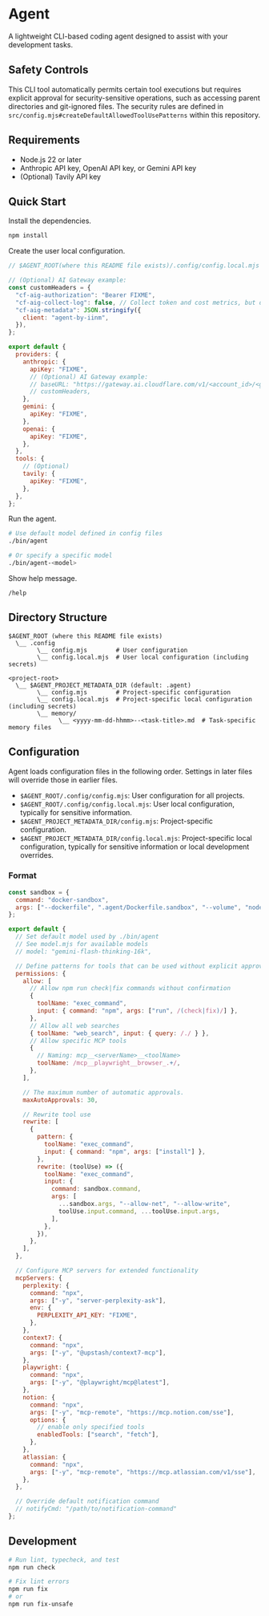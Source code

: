 # Agent

A lightweight CLI-based coding agent designed to assist with your development tasks.

## Safety Controls

This CLI tool automatically permits certain tool executions but requires explicit approval for security-sensitive operations, such as accessing parent directories and git-ignored files. The security rules are defined in `src/config.mjs#createDefaultAllowedToolUsePatterns` within this repository.

## Requirements

- Node.js 22 or later
- Anthropic API key, OpenAI API key, or Gemini API key
- (Optional) Tavily API key

## Quick Start

Install the dependencies.

```sh
npm install
```

Create the user local configuration.

```js
// $AGENT_ROOT(where this README file exists)/.config/config.local.mjs

// (Optional) AI Gateway example:
const customHeaders = {
  "cf-aig-authorization": "Bearer FIXME",
  "cf-aig-collect-log": false, // Collect token and cost metrics, but do not log the message content.
  "cf-aig-metadata": JSON.stringify({
    client: "agent-by-iinm",
  }),
};

export default {
  providers: {
    anthropic: {
      apiKey: "FIXME",
      // (Optional) AI Gateway example:
      // baseURL: "https://gateway.ai.cloudflare.com/v1/<account_id>/<gateway_id>/anthropic",
      // customHeaders,
    },
    gemini: {
      apiKey: "FIXME",
    },
    openai: {
      apiKey: "FIXME",
    },
  },
  tools: {
    // (Optional)
    tavily: {
      apiKey: "FIXME",
    },
  },
};
```

Run the agent.

```sh
# Use default model defined in config files
./bin/agent

# Or specify a specific model
./bin/agent-<model>
```

Show help message.

```
/help
```

## Directory Structure

```
$AGENT_ROOT (where this README file exists)
  \__ .config
        \__ config.mjs        # User configuration
        \__ config.local.mjs  # User local configuration (including secrets)

<project-root>
  \__ $AGENT_PROJECT_METADATA_DIR (default: .agent)
        \__ config.mjs        # Project-specific configuration
        \__ config.local.mjs  # Project-specific local configuration (including secrets)
        \__ memory/
              \__ <yyyy-mm-dd-hhmm>--<task-title>.md  # Task-specific memory files
```

## Configuration

Agent loads configuration files in the following order. Settings in later files will override those in earlier files.

- `$AGENT_ROOT/.config/config.mjs`: User configuration for all projects.
- `$AGENT_ROOT/.config/config.local.mjs`: User local configuration, typically for sensitive information.
- `$AGENT_PROJECT_METADATA_DIR/config.mjs`: Project-specific configuration.
- `$AGENT_PROJECT_METADATA_DIR/config.local.mjs`: Project-specific local configuration, typically for sensitive information or local development overrides.

### Format

```js
const sandbox = {
  command: "docker-sandbox",
  args: ["--dockerfile", ".agent/Dockerfile.sandbox", "--volume", "node_modules"],
};

export default {
  // Set default model used by ./bin/agent
  // See model.mjs for available models
  // model: "gemini-flash-thinking-16k",

  // Define patterns for tools that can be used without explicit approval
  permissions: {
    allow: [
      // Allow npm run check|fix commands without confirmation
      {
        toolName: "exec_command",
        input: { command: "npm", args: ["run", /(check|fix)/] },
      },
      // Allow all web searches
      { toolName: "web_search", input: { query: /./ } },
      // Allow specific MCP tools
      {
        // Naming: mcp__<serverName>__<toolName>
        toolName: /mcp__playwright__browser_.+/,
      },
    ],

    // The maximum number of automatic approvals.
    maxAutoApprovals: 30, 

    // Rewrite tool use
    rewrite: [
      {
        pattern: {
          toolName: "exec_command",
          input: { command: "npm", args: ["install"] },
        },
        rewrite: (toolUse) => ({
          toolName: "exec_command",
          input: {
            command: sandbox.command,
            args: [
              ...sandbox.args, "--allow-net", "--allow-write",
              toolUse.input.command, ...toolUse.input.args,
            ],
          },
        }),
      },
    ],
  },

  // Configure MCP servers for extended functionality
  mcpServers: {
    perplexity: {
      command: "npx",
      args: ["-y", "server-perplexity-ask"],
      env: {
        PERPLEXITY_API_KEY: "FIXME",
      },
    },
    context7: {
      command: "npx",
      args: ["-y", "@upstash/context7-mcp"],
    },
    playwright: {
      command: "npx",
      args: ["-y", "@playwright/mcp@latest"],
    },
    notion: {
      command: "npx",
      args: ["-y", "mcp-remote", "https://mcp.notion.com/sse"],
      options: {
        // enable only specified tools
        enabledTools: ["search", "fetch"],
      },
    },
    atlassian: {
      command: "npx",
      args: ["-y", "mcp-remote", "https://mcp.atlassian.com/v1/sse"],
    },
  },

  // Override default notification command
  // notifyCmd: "/path/to/notification-command"
};
```

## Development

```sh
# Run lint, typecheck, and test
npm run check

# Fix lint errors
npm run fix
# or
npm run fix-unsafe
```

